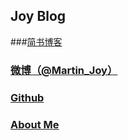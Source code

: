 
## Joy Blog

###[简书博客](http://www.jianshu.com/users/9c51a213b02e/latest_articles) 
### [微博（@Martin_Joy）](http://weibo.com/5419850564/profile?rightmod=1&wvr=6&mod=personinfo&is_all=1) 
### [Github](https://github.com/Wl201314) 
### [About Me]()